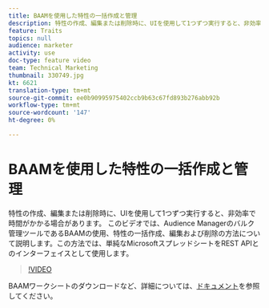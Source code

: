 ```yaml
---
title: BAAMを使用した特性の一括作成と管理
description: 特性の作成、編集または削除時に、UIを使用して1つずつ実行すると、非効率で時間がかかる場合があります。 このビデオでは、Audience Managerのバルク管理ツールであるBAAMの使用、特性の一括作成、編集および削除の方法について説明します。この方法では、単純なMicrosoftスプレッドシートをREST APIとのインターフェイスとして使用します。
feature: Traits
topics: null
audience: marketer
activity: use
doc-type: feature video
team: Technical Marketing
thumbnail: 330749.jpg
kt: 6621
translation-type: tm+mt
source-git-commit: ee0b90995975402ccb9b63c67fd893b276abb92b
workflow-type: tm+mt
source-wordcount: '147'
ht-degree: 0%

---
```



# BAAMを使用した特性の一括作成と管理

特性の作成、編集または削除時に、UIを使用して1つずつ実行すると、非効率で時間がかかる場合があります。 このビデオでは、Audience Managerのバルク管理ツールであるBAAMの使用、特性の一括作成、編集および削除の方法について説明します。この方法では、単純なMicrosoftスプレッドシートをREST APIとのインターフェイスとして使用します。

>[!VIDEO](https://video.tv.adobe.com/v/330749/?quality=12&learn=on)

BAAMワークシートのダウンロードなど、詳細については、[ドキュメント](https://experienceleague.adobe.com/docs/audience-manager/user-guide/reference/bulk-management-tools/bulk-management-intro.html?lang=en#reference)を参照してください。
